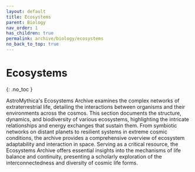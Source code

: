 ```yaml
---
layout: default
title: Ecosystems
parent: Biology
nav_order: 1
has_children: true
permalink: archive/biology/ecosystems
no_back_to_top: true
---
```


# Ecosystems
{: .no_toc }

AstroMythica's Ecosystems Archive examines the complex networks of extraterrestrial life, detailing the interactions between organisms and their environments across the cosmos. This section documents the structure, dynamics, and biodiversity of various ecosystems, highlighting the intricate relationships and energy exchanges that sustain them. From symbiotic networks on distant planets to resilient systems in extreme cosmic conditions, the archive provides a comprehensive overview of ecosystem adaptability and interaction in space. Serving as a critical resource, the Ecosystems Archive offers essential insights into the mechanisms of life balance and continuity, presenting a scholarly exploration of the interconnectedness and diversity of cosmic life forms.
<!-- {: .fs-6 .fw-300 } -->
